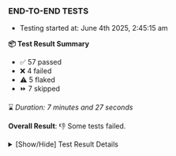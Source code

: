 ### END-TO-END TESTS

- Testing started at: June 4th 2025, 2:45:15 am

**📦 Test Result Summary**

- ✅ 57 passed
- ❌ 4 failed
- ⚠️ 5 flaked
- ⏩ 7 skipped

⌛ _Duration: 7 minutes and 27 seconds_

**Overall Result**: 👎 Some tests failed.



<details>
    <summary>[Show/Hide] Test Result Details</summary>
    <div markdown="1">

| Test | Browser | Test Case | Tags | Result |
| :---: | :---: | :--- | :---: | :---: |
| 1 | chromium-meshery-provider | Search a Model and Export it |  | ❌ |
| 2 | chromium-meshery-provider | Import a Model via File Import |  | ➖ |
| 3 | chromium-meshery-provider | Import a Model via Url Import |  | ➖ |
| 4 | chromium-meshery-provider | Import a Model via CSV Import |  | ➖ |
| 5 | chromium-meshery-provider | Transition to disconnected state and then back to connected state | unstable | ⚠️ |
| 6 | chromium-meshery-provider | Transition to ignored state and then back to connected state | unstable | ⚠️ |
| 7 | chromium-meshery-provider | Transition to not found state and then back to connected state | unstable | ⚠️ |
| 8 | chromium-meshery-provider | Delete Kubernetes cluster connections | unstable | ⚠️ |
| 9 | chromium-meshery-provider | Configure Existing Istio adapter through Mesh Adapter URL from Management page | unstable | ⚠️ |
| 10 | chromium-meshery-provider | Connect to Meshery Istio Adapter and configure it |  | ❌ |
| 11 | chromium-meshery-provider | Ping Istio Adapter | unstable | ⚠️ |
| 12 | chromium-local-provider | Add a cluster connection by uploading kubeconfig file | unstable | ⚠️ |
| 13 | chromium-local-provider | Transition to disconnected state and then back to connected state | unstable | ⚠️ |
| 14 | chromium-local-provider | Transition to ignored state and then back to connected state | unstable | ⚠️ |
| 15 | chromium-local-provider | Transition to not found state and then back to connected state | unstable | ⚠️ |
| 16 | chromium-local-provider | Delete Kubernetes cluster connections | unstable | ⚠️ |
| 17 | chromium-local-provider | Search a Model and Export it |  | ❌ |
| 18 | chromium-local-provider | Import a Model via File Import |  | ➖ |
| 19 | chromium-local-provider | Import a Model via Url Import |  | ➖ |
| 20 | chromium-local-provider | Import a Model via CSV Import |  | ➖ |
| 21 | chromium-local-provider | Configure Existing Istio adapter through Mesh Adapter URL from Management page | unstable | ⚠️ |
| 22 | chromium-local-provider | Compare test of a performance profile with load generator &quot;fortio&quot; and service mesh &quot;None&quot; |  | ❌ |
| 23 | chromium-local-provider | Delete a performance profile with load generator &quot;fortio&quot; and service mesh &quot;None&quot; |  | ➖ |

</div>
</details>


<!-- To see the full report, please visit our CI/CD pipeline with reporter. -->